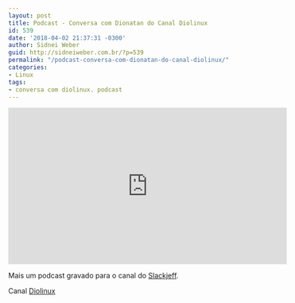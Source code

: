 ```yaml
---
layout: post
title: Podcast - Conversa com Dionatan do Canal Diolinux
id: 539
date: '2018-04-02 21:37:31 -0300'
author: Sidnei Weber
guid: http://sidneiweber.com.br/?p=539
permalink: "/podcast-conversa-com-dionatan-do-canal-diolinux/"
categories:
- Linux
tags:
- conversa com diolinux. podcast
---
```


<iframe width="560" height="315" src="https://www.youtube.com/embed/NQ4_pc9gM8E" frameborder="0" allow="accelerometer; autoplay; encrypted-media; gyroscope; picture-in-picture" allowfullscreen></iframe>

Mais um podcast gravado para o canal do <a href="https://www.youtube.com/channel/UClz3DneoYlccluy4hBlx86Q" target="_blank" rel="noopener">Slackjeff</a>.

Canal <a href="https://www.youtube.com/channel/UCEf5U1dB5a2e2S-XUlnhxSA" target="_blank" rel="noopener">Diolinux</a>
